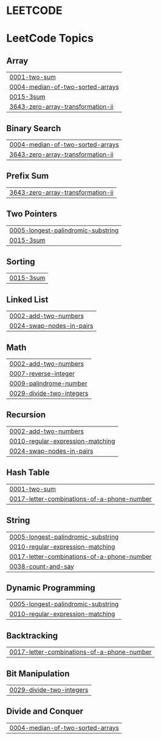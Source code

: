 # LEETCODE
<!---LeetCode Topics Start-->
# LeetCode Topics
## Array
|  |
| ------- |
| [0001-two-sum](https://github.com/SaideepRangoni/LEETCODE/tree/master/0001-two-sum) |
| [0004-median-of-two-sorted-arrays](https://github.com/SaideepRangoni/LEETCODE/tree/master/0004-median-of-two-sorted-arrays) |
| [0015-3sum](https://github.com/SaideepRangoni/LEETCODE/tree/master/0015-3sum) |
| [3643-zero-array-transformation-ii](https://github.com/SaideepRangoni/LEETCODE/tree/master/3643-zero-array-transformation-ii) |
## Binary Search
|  |
| ------- |
| [0004-median-of-two-sorted-arrays](https://github.com/SaideepRangoni/LEETCODE/tree/master/0004-median-of-two-sorted-arrays) |
| [3643-zero-array-transformation-ii](https://github.com/SaideepRangoni/LEETCODE/tree/master/3643-zero-array-transformation-ii) |
## Prefix Sum
|  |
| ------- |
| [3643-zero-array-transformation-ii](https://github.com/SaideepRangoni/LEETCODE/tree/master/3643-zero-array-transformation-ii) |
## Two Pointers
|  |
| ------- |
| [0005-longest-palindromic-substring](https://github.com/SaideepRangoni/LEETCODE/tree/master/0005-longest-palindromic-substring) |
| [0015-3sum](https://github.com/SaideepRangoni/LEETCODE/tree/master/0015-3sum) |
## Sorting
|  |
| ------- |
| [0015-3sum](https://github.com/SaideepRangoni/LEETCODE/tree/master/0015-3sum) |
## Linked List
|  |
| ------- |
| [0002-add-two-numbers](https://github.com/SaideepRangoni/LEETCODE/tree/master/0002-add-two-numbers) |
| [0024-swap-nodes-in-pairs](https://github.com/SaideepRangoni/LEETCODE/tree/master/0024-swap-nodes-in-pairs) |
## Math
|  |
| ------- |
| [0002-add-two-numbers](https://github.com/SaideepRangoni/LEETCODE/tree/master/0002-add-two-numbers) |
| [0007-reverse-integer](https://github.com/SaideepRangoni/LEETCODE/tree/master/0007-reverse-integer) |
| [0009-palindrome-number](https://github.com/SaideepRangoni/LEETCODE/tree/master/0009-palindrome-number) |
| [0029-divide-two-integers](https://github.com/SaideepRangoni/LEETCODE/tree/master/0029-divide-two-integers) |
## Recursion
|  |
| ------- |
| [0002-add-two-numbers](https://github.com/SaideepRangoni/LEETCODE/tree/master/0002-add-two-numbers) |
| [0010-regular-expression-matching](https://github.com/SaideepRangoni/LEETCODE/tree/master/0010-regular-expression-matching) |
| [0024-swap-nodes-in-pairs](https://github.com/SaideepRangoni/LEETCODE/tree/master/0024-swap-nodes-in-pairs) |
## Hash Table
|  |
| ------- |
| [0001-two-sum](https://github.com/SaideepRangoni/LEETCODE/tree/master/0001-two-sum) |
| [0017-letter-combinations-of-a-phone-number](https://github.com/SaideepRangoni/LEETCODE/tree/master/0017-letter-combinations-of-a-phone-number) |
## String
|  |
| ------- |
| [0005-longest-palindromic-substring](https://github.com/SaideepRangoni/LEETCODE/tree/master/0005-longest-palindromic-substring) |
| [0010-regular-expression-matching](https://github.com/SaideepRangoni/LEETCODE/tree/master/0010-regular-expression-matching) |
| [0017-letter-combinations-of-a-phone-number](https://github.com/SaideepRangoni/LEETCODE/tree/master/0017-letter-combinations-of-a-phone-number) |
| [0038-count-and-say](https://github.com/SaideepRangoni/LEETCODE/tree/master/0038-count-and-say) |
## Dynamic Programming
|  |
| ------- |
| [0005-longest-palindromic-substring](https://github.com/SaideepRangoni/LEETCODE/tree/master/0005-longest-palindromic-substring) |
| [0010-regular-expression-matching](https://github.com/SaideepRangoni/LEETCODE/tree/master/0010-regular-expression-matching) |
## Backtracking
|  |
| ------- |
| [0017-letter-combinations-of-a-phone-number](https://github.com/SaideepRangoni/LEETCODE/tree/master/0017-letter-combinations-of-a-phone-number) |
## Bit Manipulation
|  |
| ------- |
| [0029-divide-two-integers](https://github.com/SaideepRangoni/LEETCODE/tree/master/0029-divide-two-integers) |
## Divide and Conquer
|  |
| ------- |
| [0004-median-of-two-sorted-arrays](https://github.com/SaideepRangoni/LEETCODE/tree/master/0004-median-of-two-sorted-arrays) |
<!---LeetCode Topics End-->